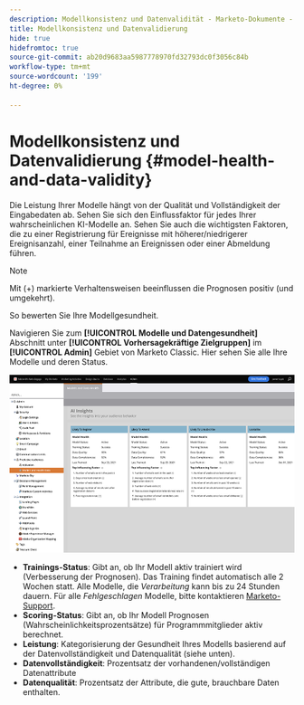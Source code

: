```yaml
---
description: Modellkonsistenz und Datenvalidität - Marketo-Dokumente - Produktdokumentation
title: Modellkonsistenz und Datenvalidierung
hide: true
hidefromtoc: true
source-git-commit: ab20d9683aa5987778970fd32793dc0f3056c84b
workflow-type: tm+mt
source-wordcount: '199'
ht-degree: 0%

---
```


# Modellkonsistenz und Datenvalidierung {#model-health-and-data-validity}

Die Leistung Ihrer Modelle hängt von der Qualität und Vollständigkeit der Eingabedaten ab. Sehen Sie sich den Einflussfaktor für jedes Ihrer wahrscheinlichen KI-Modelle an. Sehen Sie auch die wichtigsten Faktoren, die zu einer Registrierung für Ereignisse mit höherer/niedrigerer Ereignisanzahl, einer Teilnahme an Ereignissen oder einer Abmeldung führen.

>[!NOTE]
>
>Mit (+) markierte Verhaltensweisen beeinflussen die Prognosen positiv (und umgekehrt).

So bewerten Sie Ihre Modellgesundheit.

Navigieren Sie zum **[!UICONTROL Modelle und Datengesundheit]** Abschnitt unter **[!UICONTROL Vorhersagekräftige Zielgruppen]** im **[!UICONTROL Admin]** Gebiet von Marketo Classic. Hier sehen Sie alle Ihre Modelle und deren Status.

![Bild eins](assets/model-health-and-data-validity-1.png)

* **Trainings-Status**: Gibt an, ob Ihr Modell aktiv trainiert wird (Verbesserung der Prognosen). Das Training findet automatisch alle 2 Wochen statt. Alle Modelle, die _Verarbeitung_ kann bis zu 24 Stunden dauern. Für alle _Fehlgeschlagen_ Modelle, bitte kontaktieren [Marketo-Support](https://nation.marketo.com/t5/Support/ct-p/Support).
* **Scoring-Status**: Gibt an, ob Ihr Modell Prognosen (Wahrscheinlichkeitsprozentsätze) für Programmmitglieder aktiv berechnet.
* **Leistung**: Kategorisierung der Gesundheit Ihres Modells basierend auf der Datenvollständigkeit und Datenqualität (siehe unten).
* **Datenvollständigkeit**: Prozentsatz der vorhandenen/vollständigen Datenattribute
* **Datenqualität**: Prozentsatz der Attribute, die gute, brauchbare Daten enthalten.